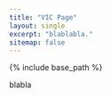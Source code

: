```yaml
---
title: "VIC Page"
layout: single
excerpt: "blablabla."
sitemap: false
---
```


{% include base_path %}

blabla 